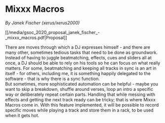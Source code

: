 # Mixxx Macros

*By Janek Fischer (xerus/xerus2000)*

[[/media/gsoc_2020_proposal_janek_fischer_-_mixxx_macros.pdf|Proposal]]

There are moves through which a DJ expresses himself - and there are
many other, sometimes tedious tasks that need to be done as groundwork.
Instead of having to juggle beatmatching, effects, cues and sliders all
at once, a DJ should be able to rely on his tools so he can focus on
what really matters. For some, beatmatching and keeping all tracks in
sync is an art in itself - for others, including me, it is something
happily delegated to the software - that is why there is a sync
function.  
But sometimes, more sophisticated automation can be helpful - maybe you
want to skip a breakdown, shuffle around verses, loop an intro a
specific way or deliberately repeat certain parts. Handling that while
messing with effects and getting the next track ready can be tricky;
that is where Mixxx Macros come in. With this feature implemented, it
will be possible to record specific moves while playing a track and
store them in a rack, to be used when it gets hot.
